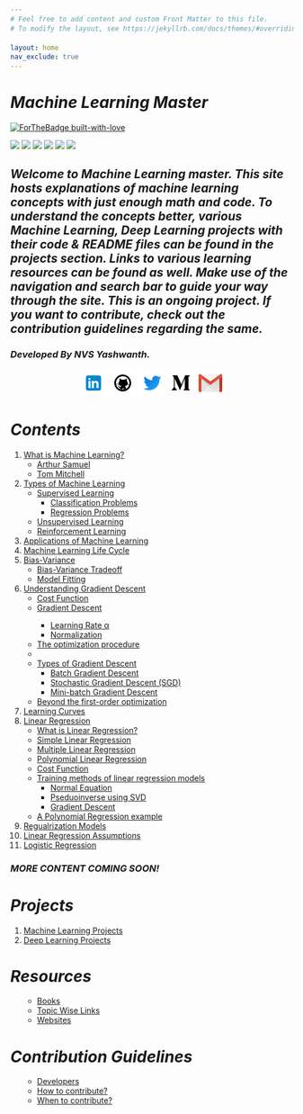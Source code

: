 ```yaml
---
# Feel free to add content and custom Front Matter to this file.
# To modify the layout, see https://jekyllrb.com/docs/themes/#overriding-theme-defaults

layout: home
nav_exclude: true
---
```

# ***Machine Learning Master***
[![ForTheBadge built-with-love](http://ForTheBadge.com/images/badges/built-with-love.svg)](https://github.com/NvsYashwanth)

![](https://badgen.net/badge/Code/Python/blue?icon=https://simpleicons.org/icons/python.svg&labelColor=cyan&label)    ![](https://badgen.net/badge/Library/ScikitLearn/blue?icon=https://upload.wikimedia.org/wikipedia/commons/0/05/Scikit_learn_logo_small.svg&labelColor=cyan&label)    ![](https://badgen.net/badge/Tools/pandas/blue?icon=https://simpleicons.org/icons/pandas.svg&labelColor=cyan&label)       ![](https://badgen.net/badge/Tools/numpy/blue?icon=https://upload.wikimedia.org/wikipedia/commons/1/1a/NumPy_logo.svg&labelColor=cyan&label)        ![](https://badgen.net/badge/Tools/matplotlib/blue?icon=https://upload.wikimedia.org/wikipedia/en/5/56/Matplotlib_logo.svg&labelColor=cyan&label)    ![](https://badgen.net/badge/icon/JupyterNotebook?icon=awesome&label)

<p align='center'>
<h2><strong><em>Welcome to Machine Learning master.
This site hosts explanations of machine learning concepts with just enough math and code.
To understand the concepts better, various Machine Learning, Deep Learning projects with their code & README files can be found in the projects section.
Links to various learning resources can be found as well.
Make use of the navigation and  search bar to guide your way through the site.
This is an ongoing project. If you want to contribute, check out the contribution guidelines regarding the same.</em></strong></h2>
</p>

<p align='center'>
<h3><strong><em>Developed By NVS Yashwanth.</em></strong></h3>
</p>

<p align='center'>
  <a href='https://www.linkedin.com/in/nvsyashwanth/' target="_blank"><img src='./assets/images/icons8-linkedin-48.png'></a>
  <a href='https://github.com/NvsYashwanth' target="_blank"><img src='./assets/images/icons8-github-48.png'></a>
  <a href='https://twitter.com/YashwanthNvs' target="_blank"><img src='./assets/images/icons8-twitter-48.png'></a>
  <a href='https://medium.com/@nvsyashwanth' target="_blank"><img src='./assets/images/icons8-medium-new-48.png'></a>
  <a href='mailto:nvsyashwanth338@gmail.com' target="_blank"><img src='./assets/images/icons8-gmail-48.png'></a>
</p>

# ***Contents***
<ol>
 <li><a href='what-is-machine-learning/'>What is Machine Learning?</a>
  <ul>
   <li><a href='what-is-machine-learning/#arthur-samuel-1959'>Arthur Samuel</a></li>
   <li><a href='what-is-machine-learning/#tom-mitchell1997'>Tom Mitchell</a></li>
  </ul>
 </li>
 
   <li><a href='types-of-machine-learning/'>Types of Machine Learning</a>
   <ul>
    <li><a href='types-of-machine-learning/#supervised-learning'>Supervised Learning</a>
     <ul>
       <li><a href='types-of-machine-learning/#classification-problems'>Classification Problems</a></li>
       <li><a href='types-of-machine-learning/#regression-problems'>Regression Problems</a></li>
     </ul>
    </li>
    <li><a href='types-of-machine-learning/#unsupervised-learning'>Unsupervised Learning</a></li>
    <li><a href='types-of-machine-learning/#reinforcement-learning'>Reinforcement Learning</a></li>
   </ul>
 </li>

 <li><a href='applications-of-machine-learning/'>Applications of Machine Learning</a></li>
  
 <li><a href='machine-learning-life-cycle/'>Machine Learning Life Cycle</a></li>
 
 <li><a href="bias-variance/">Bias-Variance</a>
  <ul>
   <li><a href='bias-variance/#bias-variance-trade-off'>Bias-Variance Tradeoff</a></li>
   <li><a href='bias-variance/#model-fitting'>Model Fitting</a></li>
  </ul>
 </li>
 
  <li><a href="understanding-gradient-descent/">Understanding Gradient Descent</a>
  <ul>
   <li><a href='understanding-gradient-descent/#cost-function'>Cost Function</a></li>
   <li><a href='understanding-gradient-descent/#gradient-descent'>Gradient Descent</a></li>
     <ul>
      <li><a href='understanding-gradient-descent/#learning-rate-α'>Learning Rate α</a></li>
      <li><a href='understanding-gradient-descent/#normalization'>Normalization</a></li>
  </ul>
   
   <li><a href='understanding-gradient-descent/#the-optimization-procedure'>The optimization procedure</a></li>
    <li>
    <li><a href='understanding-gradient-descent/#types-of-gradient-descent'>Types of Gradient Descent</a>
      <ul>
      <li><a href='understanding-gradient-descent/#batch-gradient-descent'>Batch Gradient Descent</a></li>
      <li><a href='understanding-gradient-descent/#stochastic-gradient-descent-sgd'>Stochastic Gradient Descent (SGD)</a></li>
      <li><a href='understanding-gradient-descent/#mini-batch-gradient-descent'>Mini-batch Gradient Descent</a></li>
      </ul>
    </li>
    <li><a href='understanding-gradient-descent/#beyond-first-order-optimization'>Beyond the first-order optimization</a></li>
  </li>
  </ul>
 </li>

  <li><a href="learning-curves/">Learning Curves</a></li>
  <li><a href="linear-regression/">Linear Regression</a>
    <ul>
      <li><a href="linear-regression/#what-is-linear-regression">What is Linear Regression?</a></li>
      <li><a href="linear-regression/#simple-linear-regression">Simple Linear Regression</a></li>
      <li><a href="linear-regression/#multiple-linear-regression">Multiple Linear Regression</a></li>
      <li><a href="linear-regression/#polynomial-regression">Polynomial Linear Regression</a></li>
      <li><a href="linear-regression/#cost-function">Cost Function</a></li>
      <li><a href="linear-regression/#training-methods-of-linear-regression-models">Training methods of linear regression models</a>
        <ul>
          <li><a href="linear-regression/">Normal Equation</a></li>
          <li><a href="linear-regression/">Pseduoinverse using SVD</a></li>
          <li><a href="linear-regression/">Gradient Descent</a></li>
        </ul>
      </li>
      <li><a href="linear-regression/#a-polynomial-regression-example">A Polynomial Regression example</a></li>
    </ul>
  </li>
  <li><a href="regularization_models/">Regualrization Models</a></li>
  <li><a href="linear-regression-assumptions/">Linear Regression Assumptions</a></li>
  <li><a href="logistic-regression/">Logistic Regression</a></li>
</ol>

### ***MORE CONTENT COMING SOON!***

# ***Projects***
<ol>
   <li><a href="machine-learning-projects">Machine Learning Projects</a></li>
   <li><a href="deep-learning-projects">Deep Learning Projects</a></li>
</ol>

# ***Resources***
<ol>
  <ul>
   <li><a href="resources/#books">Books</a></li>
   <li><a href="resources/#topic-wise-links">Topic Wise Links</a></li>
   <li><a href="resources/#websites">Websites</a></li>
  </ul>
</ol>


# ***Contribution Guidelines***
<ol>
  <ul>
   <li><a href="contribution-guidelines/#developers">Developers</a></li>
   <li><a href="contribution-guidelines/#how-to-contribute">How to contribute?</a></li>
   <li><a href="contribution-guidelines/#when-to-contribute">When to contribute?</a></li>
  </ul>
</ol>

